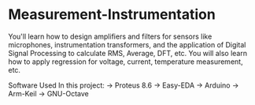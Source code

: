 # Measurement-Instrumentation
You'll learn how to design amplifiers and filters for sensors like microphones, instrumentation transformers, and the application of Digital Signal Processing to calculate RMS, Average, DFT, etc.  You will also learn how to apply regression for voltage, current, temperature measurement, etc. 

Software Used In this project: 
-> Proteus 8.6
-> Easy-EDA
-> Arduino
-> Arm-Keil
-> GNU-Octave
